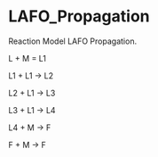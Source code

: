 # LAFO_Propagation
Reaction Model LAFO Propagation. 

L + M = L1

L1 + L1 -> L2

L2 + L1 -> L3

L3 + L1 -> L4


L4 + M -> F

F + M -> F

